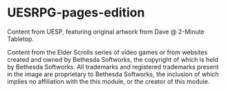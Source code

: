 # UESRPG-pages-edition
Content from UESP, featuring original artwork from Dave @ 2-Minute Tabletop.

Content from the Elder Scrolls series of video games or from websites created and owned by Bethesda Softworks, the copyright of which is held by Bethesda Softworks. All trademarks and registered trademarks present in the image are proprietary to Bethesda Softworks, the inclusion of which implies no affiliation with the this module, or the creator of this module.

